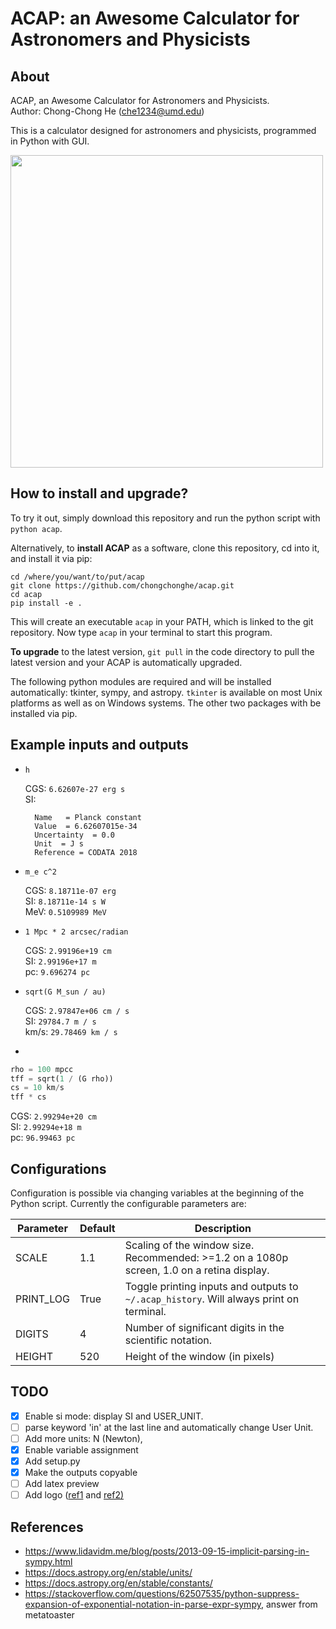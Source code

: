 # ACAP: an Awesome Calculator for Astronomers and Physicists

## About

ACAP, an Awesome Calculator for Astronomers and Physicists.  
Author: Chong-Chong He (che1234@umd.edu)

This is a calculator designed for astronomers and physicists,
programmed in Python with GUI.

<img src="https://user-images.githubusercontent.com/24463821/87982584-0295ae80-caa5-11ea-9319-2da2b9ef2ea9.gif" width="500">

## How to install and upgrade?

To try it out, simply download this repository and run the python script with
`python acap`.

Alternatively, to **install ACAP** as a software, clone this repository, cd into it,
and install it via pip:

```
cd /where/you/want/to/put/acap
git clone https://github.com/chongchonghe/acap.git
cd acap
pip install -e .
```

This will create an executable `acap` in your PATH, which is linked to the git
repository. Now type `acap` in your terminal to start this program.

**To upgrade** to the latest version, `git pull` in the code directory to pull
the latest version and your ACAP is automatically upgraded.

The following python modules are required and will be installed
automatically: tkinter, sympy, and astropy. `tkinter` is available
on most Unix platforms as well as on Windows systems. The other two
packages with be installed via pip.

## Example inputs and outputs

- `h`

  CGS: `6.62607e-27 erg s`  
  SI:
  ```
    Name   = Planck constant
    Value  = 6.62607015e-34
    Uncertainty  = 0.0
    Unit  = J s
    Reference = CODATA 2018
  ```

- `m_e c^2`

  CGS: `8.18711e-07 erg`  
  SI: `8.18711e-14 s W`  
  MeV: `0.5109989 MeV`

- `1 Mpc * 2 arcsec/radian`

  CGS: `2.99196e+19 cm`  
  SI: `2.99196e+17 m`  
  pc: `9.696274 pc`

- `sqrt(G M_sun / au)`

  CGS: `2.97847e+06 cm / s`  
  SI: `29784.7 m / s`  
  km/s: `29.78469 km / s`

- 
```python
rho = 100 mpcc
tff = sqrt(1 / (G rho))
cs = 10 km/s
tff * cs
```

  CGS: `2.99294e+20 cm`  
  SI: `2.99294e+18 m`  
  pc: `96.99463 pc`

## Configurations

Configuration is possible via changing variables at the beginning of the Python
script. Currently the configurable parameters are:

| Parameter | Default | Description                                                                                |
| --------- | ------- | ------------------------------------------------------------                               |
| SCALE     | 1.1     | Scaling of the window size. Recommended: >=1.2 on a 1080p screen, 1.0 on a retina display. |
| PRINT_LOG | True    | Toggle printing inputs and outputs to `~/.acap_history`. Will always print on terminal.    |
| DIGITS    | 4       | Number of significant digits in the scientific notation.                                   |
| HEIGHT    | 520     | Height of the window (in pixels)                                                                                        |

## TODO

- [X] Enable si mode: display SI and USER_UNIT. 
- [ ] parse keyword 'in' at the last line and automatically change User Unit.
- [ ] Add more units: N (Newton), 
- [X] Enable variable assignment
- [X] Add setup.py
- [X] Make the outputs copyable
- [ ] Add latex preview
- [ ] Add logo ([ref1](https://www.c-sharpcorner.com/blogs/create-application-title-and-icon-in-python-gui) and [ref2)](https://stackoverflow.com/questions/22618156/how-to-replace-the-python-logo-in-a-tkinter-based-python-gui-app)

## References

- https://www.lidavidm.me/blog/posts/2013-09-15-implicit-parsing-in-sympy.html
- https://docs.astropy.org/en/stable/units/
- https://docs.astropy.org/en/stable/constants/
- https://stackoverflow.com/questions/62507535/python-suppress-expansion-of-exponential-notation-in-parse-expr-sympy, answer from metatoaster

